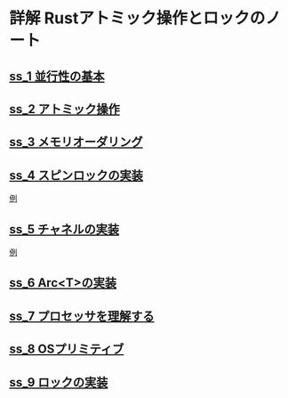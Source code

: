 # 詳解 Rustアトミック操作とロックのノート

## [ss\_1 並行性の基本](./src/ss_1)

## [ss\_2 アトミック操作](./src/ss_2)

## [ss\_3 メモリオーダリング](./src/ss_3)

## [ss\_4 スピンロックの実装](./src/spinlock)

[例](./src/ss_4/)

## [ss\_5 チャネルの実装](./src/channel)

[例](./src/ss_5/)

## [ss\_6 Arc\<T\>の実装](./src/arc)

## [ss\_7 プロセッサを理解する](./src/cpu)

## [ss\_8 OSプリミティブ](./src/ss_8)

## [ss\_9 ロックの実装](./src/lock)
